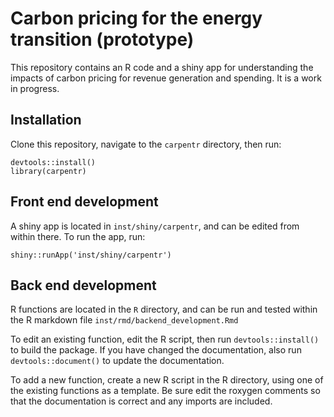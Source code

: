 # Carbon pricing for the energy transition (prototype)

This repository contains an R code and a shiny app for understanding the impacts of carbon pricing for revenue generation and spending. It is a work in progress.

## Installation

Clone this repository, navigate to the `carpentr` directory, then run:

```
devtools::install()
library(carpentr)
```

## Front end development

A shiny app is located in `inst/shiny/carpentr`, and can be edited from within there. To run the app, run:

```
shiny::runApp('inst/shiny/carpentr')
```

## Back end development

R functions are located in the `R` directory, and can be run and tested within the R markdown file `inst/rmd/backend_development.Rmd`

To edit an existing function, edit the R script, then run `devtools::install()` to build the package. If you have changed the documentation, also run `devtools::document()` to update the documentation.

To add a new function, create a new R script in the R directory, using one of the existing functions as a template. Be sure edit the roxygen comments so that the documentation is correct and any imports are included.
